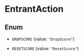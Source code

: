 

# EntrantAction

## Enum


* `DROPSCORE` (value: `"DropScore"`)

* `RESETSCORE` (value: `"ResetScore"`)




